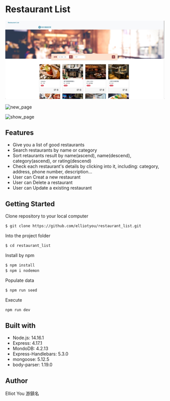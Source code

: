 # Restaurant List


![main_page_3](./screenshots/main_page_3.jpg)

![new_page](./screenshots/new_page.jpg)

![show_page](./screenshots/show_page.jpg)



## Features
* Give you a list of good restaurants
* Search restaurants by name or category
* Sort retaurants result by name(ascend), name(descend), category(ascend), or rating(descend)
* Check each restaurant's details by clicking into it, including: category, address, phone number, description...
* User can Creat a new restaurant
* User can Delete a restaurant
* User can Update a existing restaurant

## Getting Started

Clone repository to your local computer

```bash
$ git clone https://github.com/elliotyou/restaurant_list.git
```

Into the project folder

```bash
$ cd restaurant_list
```

Install by npm

```bash
$ npm install
$ npm i nodemon
```

Populate data 

```bash
$ npm run seed
```

Execute

```bash
npm run dev
```


## Built with
 * Node.js: 14.16.1
 * Express: 4.17.1
 * MondoDB: 4.2.13
 * Express-Handlebars: 5.3.0
 * mongoose: 5.12.5
 * body-parser: 1.19.0


## Author
Elliot You 游鎮名
